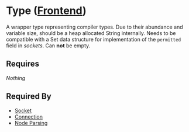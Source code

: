 # Type ([Frontend](../frontend.md))

A wrapper type representing compiler types. Due to their abundance and variable size, should be a heap allocated String internally. Needs to be compatible with a Set data structure for implementation of the `permitted` field in *sockets*. Can **not** be empty.

## Requires

*Nothing*

## Required By

- [Socket](./socket.md)
- [Connection](./connection.md)
- [Node Parsing](../node_file_format/parsing.md)
